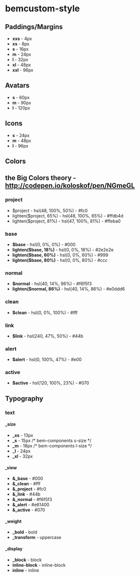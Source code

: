 # bemcustom-style

## Paddings/Margins
  * **xxs** - 4px
  * **xs** - 8px
  * **s** - 16px
  * **m** - 24px
  * **l** - 32px
  * **xl** - 48px
  * **xxl** - 96px

## Avatars
 * **s** - 60px
 * **m** - 90px
 * **l** - 120px
  
## Icons
 * **s** - 24px
 * **m** - 48px
 * **l** - 96px 

## Сolors
## the Big Colors theory - http://codepen.io/koloskof/pen/NGmeGL

### project
 * $project - hsl(48, 100%, 50%) - #fc0 
 * lighten($project, 65%) - hsl(48, 100%, 65%) - #ffdb4d
 * lighten($project, 81%) - hsl(47, 100%, 81%) - #ffeba0   

### base
 * **$base** - hsl(0, 0%, 0%) - #000
 * **lighten($base, 18%)** - hsl(0, 0%, 18%) - #2e2e2e 
 * **lighten($base, 60%)** - hsl(0, 0%, 60%) -  #999
 * **lighten($base, 80%)** - hsl(0, 0%, 80%) - #ccc
 
### normal
 * **$normal** - hsl(40, 14%, 96%) - #f6f5f3
 * **lighten($normal, 86%)** - hsl(40, 14%, 86%) - #e0ddd6   
 
### clean
 * **$clean** - hsl(0, 0%, 100%) - #fff
  
### link
 * **$link** - hsl(240, 47%, 50%) - #44b 
  
### alert
 * **$alert** - hsl(0, 100%, 47%) - #e00
  
### active
 * **$active** - hsl(120, 100%, 23%) - #070  


## Typography

### text
#### _size
 * **_xs** - 13px
 * **_s** - 15px /* bem-components s-size */
 * **_m** - 18px /* bem-components l-size */
 * **_l** - 24px
 * **_xl** - 32px

#### _view
 * **&_base** - #000
 * **&_clean** - #fff
 * **&_project** - #fc0
 * **&_link** - #44b
 * **&_normal** - #f6f5f3
 * **&_alert** - #e61400
 * **&_active** - #070

#### _weight
 * **_bold** - bold
 * **_transform** - uppercase

#### _display
 * **_block** - block
 * **inline-block** - inline-block
 * **inline** - inline

